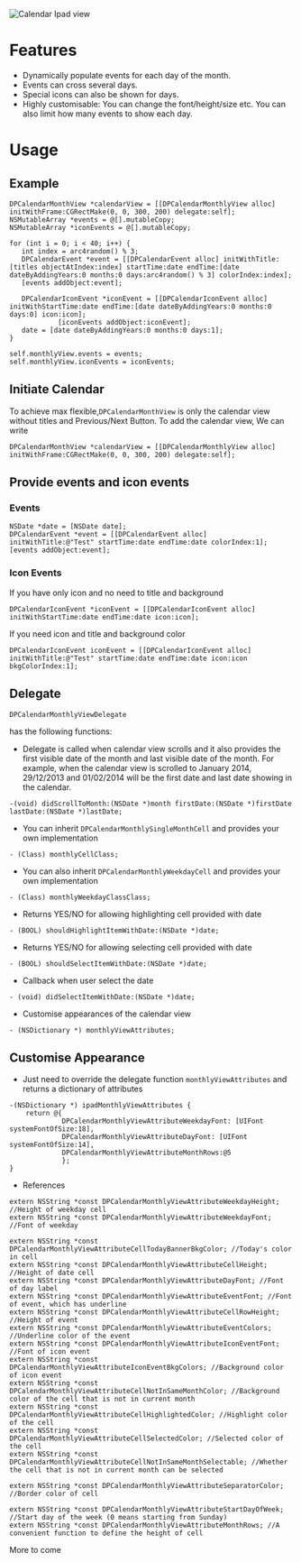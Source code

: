![Calendar Ipad view](https://raw.github.com/ethan-fang/DPCalendar/master/github-assets/dpcalendar_ipad.gif)

# Features
* Dynamically populate events for each day of the month.
* Events can cross several days.
* Special icons can also be shown for days.
* Highly customisable: You can change the font/height/size etc. You can also limit how many events to show each day.

# Usage
## Example
```
DPCalendarMonthView *calendarView = [[DPCalendarMonthlyView alloc] initWithFrame:CGRectMake(0, 0, 300, 200) delegate:self];
NSMutableArray *events = @[].mutableCopy;
NSMutableArray *iconEvents = @[].mutableCopy;
    
for (int i = 0; i < 40; i++) {
   int index = arc4random() % 3;
   DPCalendarEvent *event = [[DPCalendarEvent alloc] initWithTitle:[titles objectAtIndex:index] startTime:date endTime:[date dateByAddingYears:0 months:0 days:arc4random() % 3] colorIndex:index];
   [events addObject:event];
   
   DPCalendarIconEvent *iconEvent = [[DPCalendarIconEvent alloc] initWithStartTime:date endTime:[date dateByAddingYears:0 months:0 days:0] icon:icon];
            [iconEvents addObject:iconEvent];
   date = [date dateByAddingYears:0 months:0 days:1];
}

self.monthlyView.events = events;
self.monthlyView.iconEvents = iconEvents;
```
## Initiate Calendar
To achieve max flexible,```DPCalendarMonthView``` is only the calendar view without titles and Previous/Next Button. To add the calendar view, We can write
```
DPCalendarMonthView *calendarView = [[DPCalendarMonthlyView alloc] initWithFrame:CGRectMake(0, 0, 300, 200) delegate:self];
```

## Provide events and icon events
### Events
```
NSDate *date = [NSDate date];
DPCalendarEvent *event = [[DPCalendarEvent alloc] initWithTitle:@"Test" startTime:date endTime:date colorIndex:1];
[events addObject:event];
```

### Icon Events
If you have only icon and no need to title and background
```
DPCalendarIconEvent *iconEvent = [[DPCalendarIconEvent alloc] initWithStartTime:date endTime:date icon:icon];
```
If you need icon and title and background color
```
DPCalendarIconEvent iconEvent = [[DPCalendarIconEvent alloc] initWithTitle:@"Test" startTime:date endTime:date icon:icon bkgColorIndex:1];
```

## Delegate
```
DPCalendarMonthlyViewDelegate
```
has the following functions:

* Delegate is called when calendar view scrolls and it also provides the first visible date of the month and last visible date of the month. For example, when the calendar view is scrolled to January 2014, 29/12/2013 and 01/02/2014 will be the first date and last date showing in the calendar.
```
-(void) didScrollToMonth:(NSDate *)month firstDate:(NSDate *)firstDate lastDate:(NSDate *)lastDate;
```

* You can inherit ```DPCalendarMonthlySingleMonthCell``` and provides your own implementation
```
- (Class) monthlyCellClass;
```

* You can also inherit ```DPCalendarMonthlyWeekdayCell``` and provides your own implementation
```
- (Class) monthlyWeekdayClassClass;
```

* Returns YES/NO for allowing highlighting cell provided with date
```
- (BOOL) shouldHighlightItemWithDate:(NSDate *)date;
```
* Returns YES/NO for allowing selecting cell provided with date
```
- (BOOL) shouldSelectItemWithDate:(NSDate *)date;
```
* Callback when user select the date
```
- (void) didSelectItemWithDate:(NSDate *)date;
```
* Customise appearances of the calendar view
```
- (NSDictionary *) monthlyViewAttributes;
```

## Customise Appearance
* Just need to override the delegate function ```monthlyViewAttributes``` and returns a dictionary of attributes

```
-(NSDictionary *) ipadMonthlyViewAttributes {
    return @{
             DPCalendarMonthlyViewAttributeWeekdayFont: [UIFont systemFontOfSize:18],
             DPCalendarMonthlyViewAttributeDayFont: [UIFont systemFontOfSize:14],
             DPCalendarMonthlyViewAttributeMonthRows:@5
             };
}
```

* References

```
extern NSString *const DPCalendarMonthlyViewAttributeWeekdayHeight; //Height of weekday cell
extern NSString *const DPCalendarMonthlyViewAttributeWeekdayFont; //Font of weekday

extern NSString *const DPCalendarMonthlyViewAttributeCellTodayBannerBkgColor; //Today's color in cell
extern NSString *const DPCalendarMonthlyViewAttributeCellHeight; //Height of date cell
extern NSString *const DPCalendarMonthlyViewAttributeDayFont; //Font of day label
extern NSString *const DPCalendarMonthlyViewAttributeEventFont; //Font of event, which has underline
extern NSString *const DPCalendarMonthlyViewAttributeCellRowHeight; //Height of event
extern NSString *const DPCalendarMonthlyViewAttributeEventColors; //Underline color of the event
extern NSString *const DPCalendarMonthlyViewAttributeIconEventFont; //Font of icon event
extern NSString *const DPCalendarMonthlyViewAttributeIconEventBkgColors; //Background color of icon event
extern NSString *const DPCalendarMonthlyViewAttributeCellNotInSameMonthColor; //Background color of the cell that is not in current month
extern NSString *const DPCalendarMonthlyViewAttributeCellHighlightedColor; //Highlight color of the cell
extern NSString *const DPCalendarMonthlyViewAttributeCellSelectedColor; //Selected color of the cell
extern NSString *const DPCalendarMonthlyViewAttributeCellNotInSameMonthSelectable; //Whether the cell that is not in current month can be selected

extern NSString *const DPCalendarMonthlyViewAttributeSeparatorColor; //Border color of cell

extern NSString *const DPCalendarMonthlyViewAttributeStartDayOfWeek; //Start day of the week (0 means starting from Sunday)
extern NSString *const DPCalendarMonthlyViewAttributeMonthRows; //A convenient function to define the height of cell
```


More to come
